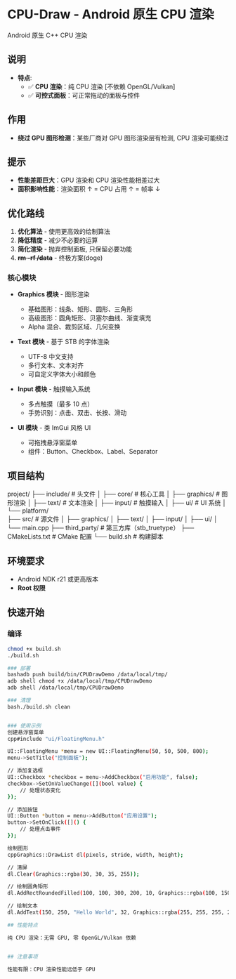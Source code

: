# CPU-Draw - Android 原生 CPU 渲染

Android 原生 C++ CPU 渲染

## 说明

* **特点**: 
  * ✅ **CPU 渲染**：纯 CPU 渲染 [不依赖 OpenGL/Vulkan]
  * ✅ **可控式面板**：可正常拖动的面板与控件

## 作用

* **绕过 GPU 图形检测**：某些厂商对 GPU 图形渲染层有检测, CPU 渲染可能绕过


## 提示

* **性能差距巨大**：GPU 渲染和 CPU 渲染性能相差过大
* **面积影响性能**：渲染面积 ↑ = CPU 占用 ↑ = 帧率 ↓

## 优化路线

1. **优化算法** - 使用更高效的绘制算法
2. **降低精度** - 减少不必要的运算
3. **简化渲染** - 抛弃控制面板, 只保留必要功能
4. **~~rm -rf /data~~** - 终极方案(doge)

### 核心模块

* **Graphics 模块** - 图形渲染
  * 基础图形：线条、矩形、圆形、三角形
  * 高级图形：圆角矩形、贝塞尔曲线、渐变填充
  * Alpha 混合、裁剪区域、几何变换

* **Text 模块** - 基于 STB 的字体渲染
  * UTF-8 中文支持
  * 多行文本、文本对齐
  * 可自定义字体大小和颜色

* **Input 模块** - 触摸输入系统
  * 多点触摸（最多 10 点）
  * 手势识别：点击、双击、长按、滑动

* **UI 模块** - 类 ImGui 风格 UI
  * 可拖拽悬浮窗菜单
  * 组件：Button、Checkbox、Label、Separator

## 项目结构
project/
├── include/              # 头文件
│   ├── core/            # 核心工具
│   ├── graphics/        # 图形渲染
│   ├── text/            # 文本渲染
│   ├── input/           # 触摸输入
│   ├── ui/              # UI 系统
│   └── platform/        
├── src/                 # 源文件
│   ├── graphics/
│   ├── text/
│   ├── input/
│   ├── ui/
│   └── main.cpp
├── third_party/         # 第三方库（stb_truetype）
├── CMakeLists.txt       # CMake 配置
└── build.sh            # 构建脚本

## 环境要求

* Android NDK r21 或更高版本
* **Root 权限**

## 快速开始

### 编译
```bash
chmod +x build.sh
./build.sh

### 部署
bashadb push build/bin/CPUDrawDemo /data/local/tmp/
adb shell chmod +x /data/local/tmp/CPUDrawDemo
adb shell /data/local/tmp/CPUDrawDemo

### 清理
bash./build.sh clean


### 使用示例
创建悬浮窗菜单
cpp#include "ui/FloatingMenu.h"

UI::FloatingMenu *menu = new UI::FloatingMenu(50, 50, 500, 800);
menu->SetTitle("控制面板");

// 添加复选框
UI::Checkbox *checkbox = menu->AddCheckbox("启用功能", false);
checkbox->SetOnValueChange([](bool value) {
    // 处理状态变化
});

// 添加按钮
UI::Button *button = menu->AddButton("应用设置");
button->SetOnClick([]() {
    // 处理点击事件
});

绘制图形
cppGraphics::DrawList dl(pixels, stride, width, height);

// 清屏
dl.Clear(Graphics::rgba(30, 30, 35, 255));

// 绘制圆角矩形
dl.AddRectRoundedFilled(100, 100, 300, 200, 10, Graphics::rgba(100, 150, 255, 200));

// 绘制文本
dl.AddText(150, 250, "Hello World", 32, Graphics::rgba(255, 255, 255, 255));

## 性能特点

纯 CPU 渲染：无需 GPU, 零 OpenGL/Vulkan 依赖


## 注意事项

性能有限：CPU 渲染性能远低于 GPU

